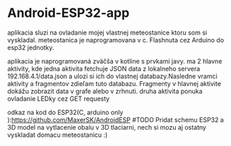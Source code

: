 # Android-ESP32-app 
aplikacia sluzi na ovladanie mojej vlastnej meteostanice ktoru som si vyskladal. 
meteostanica je naprogramovana v c. Flashnuta cez Arduino do esp32 jednotky. 

aplikacia je naprogramovaná zväčša v kotline s prvkami javy. ma 2 hlavne aktivity, kde jedna aktivita fetchuje JSON data z lokalneho servera 192.168.4.1/data.json a ulozi si ich do vlastnej databazy.Nasledne vramci aktivity a fragmentov zdieľam tuto databazu. Fragmenty v hlavnej aktivite dokážu zobrazit data v grafe alebo v zrhnuti. druha aktivita ponuka ovladanie LEDky cez GET requesty

odkaz na kod do ESP32(C, arduino only ):https://github.com/MaxerSK/AndroidESP
#TODO Pridat schemu ESP32 a 3D model na vytlacenie obalu v 3D tlaciarni, nech si mozu aj ostatny vyskladat domacu meteostanicu :)
